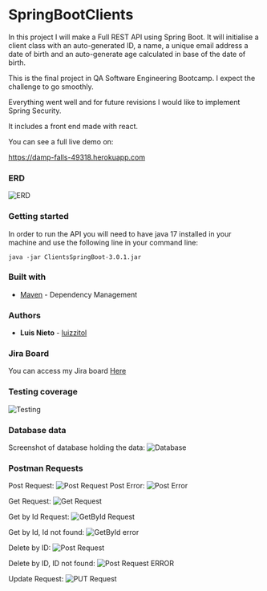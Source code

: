 # SpringBootClients

In this project I will make a Full REST API using Spring Boot.
It will initialise a client class with an auto-generated ID, a name, 
a unique email address a date of birth and an auto-generate age calculated in base of the date of birth.

This is the final project in QA Software Engineering Bootcamp. I expect the challenge to go smoothly.

Everything went well and for future revisions I would like to implement Spring Security.

It includes a front end made with react.

You can see a full live demo on: 

https://damp-falls-49318.herokuapp.com

### ERD

![ERD](src/main/resources/pictures/ClientsERD.png)

### Getting started

In order to run the API you will need to have java 17 installed in your machine and use the following line in your command line:

```
java -jar ClientsSpringBoot-3.0.1.jar
```

### Built with

- [Maven](https://maven.apache.org/) - Dependency Management

### Authors

- **Luis Nieto** - [luizzitol](https://github.com/luizzitol/)

### Jira Board

You can access my Jira board [Here](https://luisn.atlassian.net/jira/software/projects/LUIS/boards/1/)

### Testing coverage

![Testing](src/main/resources/pictures/TestingCoverage.png)

### Database data
Screenshot of database holding the data:
![Database](src/main/resources/pictures/Database.png)

### Postman Requests

Post Request:
![Post Request](src/main/resources/pictures/Post.png)
Post Error:
![Post Error](src/main/resources/pictures/PostError.png)

Get Request:
![Get Request](src/main/resources/pictures/GetAll.png)

Get by Id Request:
![GetById Request](src/main/resources/pictures/getbyId.png)

Get by Id, Id not found:
![GetById error](src/main/resources/pictures/getbyIdError.png)

Delete by ID:
![Post Request](src/main/resources/pictures/Delete.png)

Delete by ID, ID not found:
![Post Request ERROR](src/main/resources/pictures/DeleteError.png)

Update Request:
![PUT Request](src/main/resources/pictures/Put.png)



